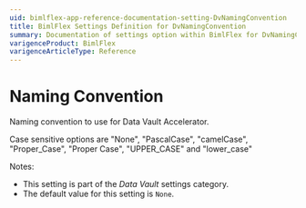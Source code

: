 ```yaml
---
uid: bimlflex-app-reference-documentation-setting-DvNamingConvention
title: BimlFlex Settings Definition for DvNamingConvention
summary: Documentation of settings option within BimlFlex for DvNamingConvention
varigenceProduct: BimlFlex
varigenceArticleType: Reference
---
```


# Naming Convention

Naming convention to use for Data Vault Accelerator.

Case sensitive options are "None", "PascalCase", "camelCase", "Proper_Case", "Proper Case", "UPPER_CASE" and "lower_case"

Notes:

* This setting is part of the *Data Vault* settings category.
* The default value for this setting is `None`.
